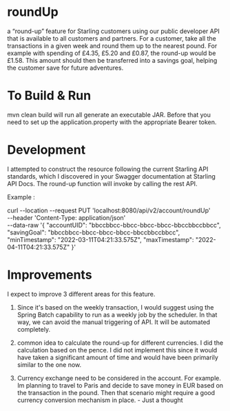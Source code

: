 # roundUp
a “round-up” feature for Starling customers using our public
developer API that is available to all customers and partners.
For a customer, take all the transactions in a given week and round them up to the nearest
pound. For example with spending of £4.35, £5.20 and £0.87, the round-up would be £1.58.
This amount should then be transferred into a savings goal, helping the customer save for
future adventures.

# To Build & Run
mvn clean build will run all generate an executable JAR. Before that you need to set up the application.property with the appropriate Bearer token.

# Development
I attempted to construct the resource following the current Starling API standards, which I discovered in your Swagger documentation at Starling API Docs. The round-up function will invoke by calling the rest API.

Example : 

curl --location --request PUT 'localhost:8080/api/v2/account/roundUp' \
--header 'Content-Type: application/json' \
--data-raw '{
    "accountUID": "bbccbbcc-bbcc-bbcc-bbcc-bbccbbccbbcc",
    "savingGoal": "bbccbbcc-bbcc-bbcc-bbcc-bbccbbccbbcc",
    "minTimestamp": "2022-03-11T04:21:33.575Z",
    "maxTimestamp": "2022-04-11T04:21:33.575Z"
}'



# Improvements

I expect to improve 3 different areas for this feature.

1) Since it's based on the weekly transaction, I would suggest using the Spring Batch capability to run as a weekly job by the scheduler. 
   In that way, we can avoid the manual triggering of API. It will be automated completely.
   
2) common idea to calculate the round-up for different currencies. I did the calculation based on the pence. I did not implement this since it would have taken a significant amount of time and would have been primarily similar to the one now.

3) Currency exchange need to be considered in the account. For example. Im planning to travel to Paris and decide to save money in EUR based on the transaction in the pound. Then that scenario might require a good currency conversion mechanism in place. - Just a thought



